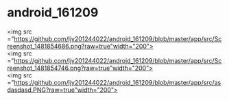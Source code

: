 # android_161209

<img src ="https://github.com/ljy201244022/android_161209/blob/master/app/src/Screenshot_1481854686.png?raw=true"width="200">
<br>
<img src ="https://github.com/ljy201244022/android_161209/blob/master/app/src/Screenshot_1481854746.png?raw=true"width="200">
<br>
<img src ="https://github.com/ljy201244022/android_161209/blob/master/app/src/asdasdasd.PNG?raw=true"width="200">
